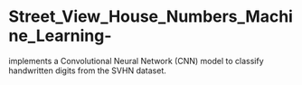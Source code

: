 # Street_View_House_Numbers_Machine_Learning-
implements a Convolutional Neural Network (CNN) model to classify handwritten digits from the SVHN dataset.
